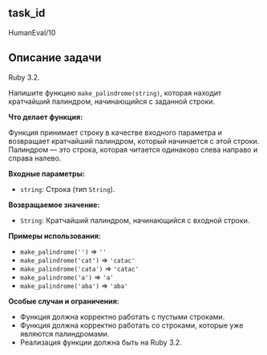 ## task_id
HumanEval/10

## Описание задачи
Ruby 3.2.

Напишите функцию `make_palindrome(string)`, которая находит кратчайший палиндром, начинающийся с заданной строки.

**Что делает функция:**

Функция принимает строку в качестве входного параметра и возвращает кратчайший палиндром, который начинается с этой строки.  Палиндром — это строка, которая читается одинаково слева направо и справа налево.

**Входные параметры:**

* `string`: Строка (тип `String`).

**Возвращаемое значение:**

* `String`: Кратчайший палиндром, начинающийся с входной строки.

**Примеры использования:**

* `make_palindrome('')`  => `''`
* `make_palindrome('cat')` => `'catac'`
* `make_palindrome('cata')` => `'catac'`
* `make_palindrome('a')` => `'a'`
* `make_palindrome('aba')` => `'aba'`


**Особые случаи и ограничения:**

* Функция должна корректно работать с пустыми строками.
* Функция должна корректно работать со строками, которые уже являются палиндромами.
* Реализация функции должна быть на Ruby 3.2.


